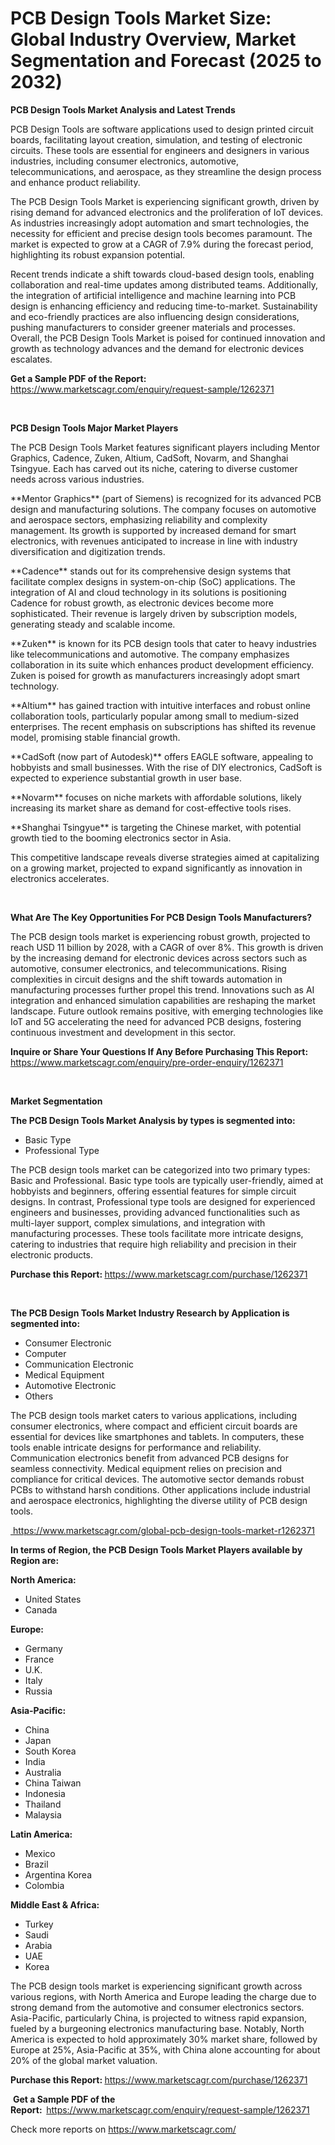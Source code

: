 <p><h1>PCB Design Tools Market Size: Global Industry Overview, Market Segmentation and Forecast (2025 to 2032)</h1></p><p><strong>PCB Design Tools Market Analysis and Latest Trends</strong></p>
<p><p>PCB Design Tools are software applications used to design printed circuit boards, facilitating layout creation, simulation, and testing of electronic circuits. These tools are essential for engineers and designers in various industries, including consumer electronics, automotive, telecommunications, and aerospace, as they streamline the design process and enhance product reliability.</p><p>The PCB Design Tools Market is experiencing significant growth, driven by rising demand for advanced electronics and the proliferation of IoT devices. As industries increasingly adopt automation and smart technologies, the necessity for efficient and precise design tools becomes paramount. The market is expected to grow at a CAGR of 7.9% during the forecast period, highlighting its robust expansion potential.</p><p>Recent trends indicate a shift towards cloud-based design tools, enabling collaboration and real-time updates among distributed teams. Additionally, the integration of artificial intelligence and machine learning into PCB design is enhancing efficiency and reducing time-to-market. Sustainability and eco-friendly practices are also influencing design considerations, pushing manufacturers to consider greener materials and processes. Overall, the PCB Design Tools Market is poised for continued innovation and growth as technology advances and the demand for electronic devices escalates.</p></p>
<p><strong>Get a Sample PDF of the Report:&nbsp;</strong> <a href="https://www.marketscagr.com/enquiry/request-sample/1262371?utm_campaign=1835&utm_medium=2&utm_source=Github&utm_content=ia&utm_term=09032025&utm_id=pcb-design-tools">https://www.marketscagr.com/enquiry/request-sample/1262371</a></p>
<p>&nbsp;</p>
<p><strong>PCB Design Tools Major Market Players</strong></p>
<p><p>The PCB Design Tools Market features significant players including Mentor Graphics, Cadence, Zuken, Altium, CadSoft, Novarm, and Shanghai Tsingyue. Each has carved out its niche, catering to diverse customer needs across various industries.</p><p>**Mentor Graphics** (part of Siemens) is recognized for its advanced PCB design and manufacturing solutions. The company focuses on automotive and aerospace sectors, emphasizing reliability and complexity management. Its growth is supported by increased demand for smart electronics, with revenues anticipated to increase in line with industry diversification and digitization trends.</p><p>**Cadence** stands out for its comprehensive design systems that facilitate complex designs in system-on-chip (SoC) applications. The integration of AI and cloud technology in its solutions is positioning Cadence for robust growth, as electronic devices become more sophisticated. Their revenue is largely driven by subscription models, generating steady and scalable income.</p><p>**Zuken** is known for its PCB design tools that cater to heavy industries like telecommunications and automotive. The company emphasizes collaboration in its suite which enhances product development efficiency. Zuken is poised for growth as manufacturers increasingly adopt smart technology.</p><p>**Altium** has gained traction with intuitive interfaces and robust online collaboration tools, particularly popular among small to medium-sized enterprises. The recent emphasis on subscriptions has shifted its revenue model, promising stable financial growth.</p><p>**CadSoft (now part of Autodesk)** offers EAGLE software, appealing to hobbyists and small businesses. With the rise of DIY electronics, CadSoft is expected to experience substantial growth in user base.</p><p>**Novarm** focuses on niche markets with affordable solutions, likely increasing its market share as demand for cost-effective tools rises.</p><p>**Shanghai Tsingyue** is targeting the Chinese market, with potential growth tied to the booming electronics sector in Asia.</p><p>This competitive landscape reveals diverse strategies aimed at capitalizing on a growing market, projected to expand significantly as innovation in electronics accelerates.</p></p>
<p>&nbsp;</p>
<p><strong>What Are The Key Opportunities For PCB Design Tools Manufacturers?</strong></p>
<p><p>The PCB design tools market is experiencing robust growth, projected to reach USD 11 billion by 2028, with a CAGR of over 8%. This growth is driven by the increasing demand for electronic devices across sectors such as automotive, consumer electronics, and telecommunications. Rising complexities in circuit designs and the shift towards automation in manufacturing processes further propel this trend. Innovations such as AI integration and enhanced simulation capabilities are reshaping the market landscape. Future outlook remains positive, with emerging technologies like IoT and 5G accelerating the need for advanced PCB designs, fostering continuous investment and development in this sector.</p></p>
<p><strong>Inquire or Share Your Questions If Any Before Purchasing This Report:</strong> <a href="https://www.marketscagr.com/enquiry/pre-order-enquiry/1262371?utm_campaign=1835&utm_medium=2&utm_source=Github&utm_content=ia&utm_term=09032025&utm_id=pcb-design-tools">https://www.marketscagr.com/enquiry/pre-order-enquiry/1262371</a></p>
<p>&nbsp;</p>
<p><strong>Market Segmentation</strong></p>
<p><strong>The PCB Design Tools Market Analysis by types is segmented into:</strong></p>
<p><ul><li>Basic Type</li><li>Professional Type</li></ul></p>
<p><p>The PCB design tools market can be categorized into two primary types: Basic and Professional. Basic type tools are typically user-friendly, aimed at hobbyists and beginners, offering essential features for simple circuit designs. In contrast, Professional type tools are designed for experienced engineers and businesses, providing advanced functionalities such as multi-layer support, complex simulations, and integration with manufacturing processes. These tools facilitate more intricate designs, catering to industries that require high reliability and precision in their electronic products.</p></p>
<p><strong>Purchase this Report:&nbsp;</strong><a href="https://www.marketscagr.com/purchase/1262371?utm_campaign=1835&utm_medium=2&utm_source=Github&utm_content=ia&utm_term=09032025&utm_id=pcb-design-tools">https://www.marketscagr.com/purchase/1262371</a></p>
<p>&nbsp;</p>
<p><strong>The PCB Design Tools Market Industry Research by Application is segmented into:</strong></p>
<p><ul><li>Consumer Electronic</li><li>Computer</li><li>Communication Electronic</li><li>Medical Equipment</li><li>Automotive Electronic</li><li>Others</li></ul></p>
<p><p>The PCB design tools market caters to various applications, including consumer electronics, where compact and efficient circuit boards are essential for devices like smartphones and tablets. In computers, these tools enable intricate designs for performance and reliability. Communication electronics benefit from advanced PCB designs for seamless connectivity. Medical equipment relies on precision and compliance for critical devices. The automotive sector demands robust PCBs to withstand harsh conditions. Other applications include industrial and aerospace electronics, highlighting the diverse utility of PCB design tools.</p></p>
<p><a href="https://www.marketscagr.com/global-pcb-design-tools-market-r1262371?utm_campaign=1835&utm_medium=2&utm_source=Github&utm_content=ia&utm_term=09032025&utm_id=pcb-design-tools">&nbsp;https://www.marketscagr.com/global-pcb-design-tools-market-r1262371</a></p>
<p><strong>In terms of Region, the PCB Design Tools Market Players available by Region are:</strong></p>
<p>
    <p> <strong> North America: </strong>
        <ul>
            <li>United States</li>
            <li>Canada</li>
        </ul>
        </p> 
    <p> <strong> Europe: </strong>
        <ul>
            <li>Germany</li>
            <li>France</li>
            <li>U.K.</li>
            <li>Italy</li>
            <li>Russia</li>
        </ul>
        </p> 
    <p> <strong> Asia-Pacific: </strong>
        <ul>
            <li>China</li>
            <li>Japan</li>
            <li>South Korea</li>
            <li>India</li>
            <li>Australia</li>
            <li>China Taiwan</li>
            <li>Indonesia</li>
            <li>Thailand</li>
            <li>Malaysia</li>
        </ul>
        </p> 
    <p> <strong> Latin America: </strong>
        <ul>
            <li>Mexico</li>
            <li>Brazil</li>
            <li>Argentina Korea</li>
            <li>Colombia</li>
        </ul>
        </p> 
    <p> <strong> Middle East & Africa: </strong>
        <ul>
            <li>Turkey</li>
            <li>Saudi</li>
            <li>Arabia</li>
            <li>UAE</li>
            <li>Korea</li>
        </ul>
    </p>
    </p>
<p><p>The PCB design tools market is experiencing significant growth across various regions, with North America and Europe leading the charge due to strong demand from the automotive and consumer electronics sectors. Asia-Pacific, particularly China, is projected to witness rapid expansion, fueled by a burgeoning electronics manufacturing base. Notably, North America is expected to hold approximately 30% market share, followed by Europe at 25%, Asia-Pacific at 35%, with China alone accounting for about 20% of the global market valuation.</p></p>
<p><strong>Purchase this Report: </strong><a href="https://www.marketscagr.com/purchase/1262371?utm_campaign=1835&utm_medium=2&utm_source=Github&utm_content=ia&utm_term=09032025&utm_id=pcb-design-tools">https://www.marketscagr.com/purchase/1262371</a></p>
<p>&nbsp;<strong>Get a Sample PDF of the Report:&nbsp;&nbsp;</strong><a href="https://www.marketscagr.com/enquiry/request-sample/1262371?utm_campaign=1835&utm_medium=2&utm_source=Github&utm_content=ia&utm_term=09032025&utm_id=pcb-design-tools">https://www.marketscagr.com/enquiry/request-sample/1262371</a></p>
<p><strong></strong></p>
<p>Check more reports on <a href="https://www.marketscagr.com/?utm_campaign=1835&utm_medium=2&utm_source=Github&utm_content=ia&utm_term=09032025&utm_id=pcb-design-tools">https://www.marketscagr.com/</a></p>